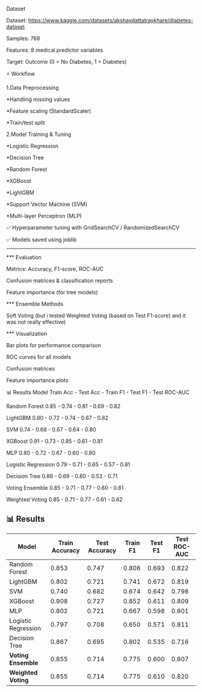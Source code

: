 Dataset

Dataset: https://www.kaggle.com/datasets/akshaydattatraykhare/diabetes-dataset

Samples: 768

Features: 8 medical predictor variables

Target: Outcome (0 = No Diabetes, 1 = Diabetes)

⚡ Workflow

1.Data Preprocessing

*Handling missing values

*Feature scaling (StandardScaler)

*Train/test split

2.Model Training & Tuning

*Logistic Regression

*Decision Tree

*Random Forest

*XGBoost

*LightGBM

*Support Vector Machine (SVM)

*Multi-layer Perceptron (MLP)


✅ Hyperparameter tuning with GridSearchCV / RandomizedSearchCV

✅ Models saved using joblib

-----------------------------------------------------------------------------------

*** Evaluation

Metrics: Accuracy, F1-score, ROC-AUC

Confusion matrices & classification reports

Feature importance (for tree models)

*** Ensemble Methods

Soft Voting (but i tested Weighted Voting (based on Test F1-score) and it was not really effective)

*** Visualization

Bar plots for performance comparison

ROC curves for all models

Confusion matrices

Feature importance plots

📊 Results
Model             	Train Acc   -   	Test Acc	 -   Train F1	  -   Test F1	  -   Test ROC-AUC

Random Forest	        0.85	    -       0.74	   -   0.81	      -     0.69	  -        0.82

LightGBM	            0.80      -     	0.72	   -   0.74       -   	0.67    -     	 0.82

SVM                  	0.74      -      	0.68     -  	0.67      -   	0.64    -     	 0.80

XGBoost	              0.91	    -       0.73	   -    0.85	    -     0.61	  -        0.81

MLP	                  0.80	    -       0.72	   -    0.67	    -     0.60	  -        0.80

Logistic Regression	  0.79	    -       0.71	   -    0.65	    -     0.57	  -        0.81

Decision Tree        	0.86	    -       0.69	   -    0.80	    -     0.53	  -        0.71

Voting Ensemble	      0.85	    -       0.71	   -    0.77	    -     0.60	  -        0.81

Weighted Voting	      0.85	    -       0.71	   -    0.77	    -     0.61	  -        0.82

## 📊 Results  

| Model               | Train Accuracy | Test Accuracy | Train F1 | Test F1 | Test ROC-AUC |
|----------------------|----------------|---------------|----------|---------|--------------|
| Random Forest        | 0.853 | 0.747 | 0.806 | 0.693 | 0.822 |
| LightGBM             | 0.802 | 0.721 | 0.741 | 0.672 | 0.819 |
| SVM                  | 0.740 | 0.682 | 0.674 | 0.642 | 0.798 |
| XGBoost              | 0.908 | 0.727 | 0.852 | 0.611 | 0.809 |
| MLP                  | 0.802 | 0.721 | 0.667 | 0.598 | 0.801 |
| Logistic Regression  | 0.797 | 0.708 | 0.650 | 0.571 | 0.811 |
| Decision Tree        | 0.867 | 0.695 | 0.802 | 0.535 | 0.716 |
| **Voting Ensemble**  | 0.855 | 0.714 | 0.775 | 0.600 | 0.807 |
| **Weighted Voting**  | 0.855 | 0.714 | 0.775 | 0.610 | 0.820 |

